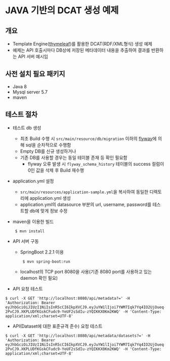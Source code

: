# JAVA 기반의 DCAT 생성 예제

## 개요 
- Template Engine([thymeleaf](https://www.thymeleaf.org/))를 활용한 DCAT(RDF/XML형식) 생성 예제
- 예제는 API 호출시마다 DB상에 저장된 메타데이터 내용을 추출하여 결과를 반환하는 API 서버 예시임 


## 사전 설치 필요 패키지
- Java 8
- Mysql server 5.7
- maven

## 테스트 절차
- 테스트 db 생성
  - 최초 Build 수행 시 <code>src/main/resource/db/migration</code> 이하의 [flyway](https://flywaydb.org/)에 의해 sql을 순차적으로 수행함
  - Empty DB를 신규 생성하거나
  - 기존 DB를 사용할 경우는 동일 테이블 존재 등 확인 필요함
    - flyway 오류 발생 시 <code>flyway_schema_history</code> 테이블의 success 컬럼이 0인 값을 삭제 후 Build 재수행
- application.yml 설정
  - <code>src/main/resources/application-sample.yml</code>을 복사하여 동일한 디렉토리에 application.yml 생성
  - application.yml의 datasource 부분의 url, username, password를 테스트할 db에 맞게 정보 수정
- maven을 이용한 빌드
  ```
   $ mvn install
  ```
- API 서버 구동
  - SpringBoot 2.2.1 이용
    ```
     $ mvn spring-boot:run
    ```
  - localhost의 TCP port 8080을 사용(기존 8080 port를 사용하고 있는 daemon 확인 필요)

- API 요청 테스트 
```
$ curl -X GET 'http://localhost:8080/api/metadata?=' -H 'Authorization: Bearer eyJhbGciOiJIUzI1NiIsInR5cCI6IkpXVCJ9.eyJuYW1lIjoi7YWM7Iqk7Yq4IO2UjOueq-2PvCJ9.XKPLUDfKGskCFudc9-YeUF2sSdIu-zYQIKKX0Km2KWQ' -H 'Content-Type: application/xml;charset=UTF-8'
```

- API(Dataset에 대한 표준규격 준수) 요청 테스트 
```
$ curl -X GET 'http://localhost:8080/api/metadata/datasets?=' -H 'Authorization: Bearer eyJhbGciOiJIUzI1NiIsInR5cCI6IkpXVCJ9.eyJuYW1lIjoi7YWM7Iqk7Yq4IO2UjOueq-2PvCJ9.XKPLUDfKGskCFudc9-YeUF2sSdIu-zYQIKKX0Km2KWQ' -H 'Content-Type: application/xml;charset=UTF-8'
```
